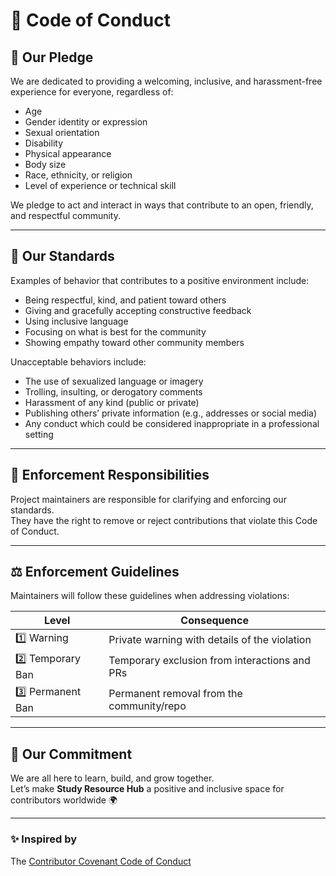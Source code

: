 # 📜 Code of Conduct

## 🌟 Our Pledge
We are dedicated to providing a welcoming, inclusive, and harassment-free experience for everyone, regardless of:
- Age  
- Gender identity or expression  
- Sexual orientation  
- Disability  
- Physical appearance  
- Body size  
- Race, ethnicity, or religion  
- Level of experience or technical skill  

We pledge to act and interact in ways that contribute to an open, friendly, and respectful community.

---

## 💬 Our Standards
Examples of behavior that contributes to a positive environment include:
- Being respectful, kind, and patient toward others  
- Giving and gracefully accepting constructive feedback  
- Using inclusive language  
- Focusing on what is best for the community  
- Showing empathy toward other community members  

Unacceptable behaviors include:
- The use of sexualized language or imagery  
- Trolling, insulting, or derogatory comments  
- Harassment of any kind (public or private)  
- Publishing others’ private information (e.g., addresses or social media)  
- Any conduct which could be considered inappropriate in a professional setting  

---

## 🚫 Enforcement Responsibilities
Project maintainers are responsible for clarifying and enforcing our standards.  
They have the right to remove or reject contributions that violate this Code of Conduct.

---

## ⚖️ Enforcement Guidelines
Maintainers will follow these guidelines when addressing violations:

| Level | Consequence |
|-------|--------------|
| 1️⃣ Warning | Private warning with details of the violation |
| 2️⃣ Temporary Ban | Temporary exclusion from interactions and PRs |
| 3️⃣ Permanent Ban | Permanent removal from the community/repo |

---

## 💖 Our Commitment
We are all here to learn, build, and grow together.  
Let’s make **Study Resource Hub** a positive and inclusive space for contributors worldwide 🌍  

---

### ✨ Inspired by
The [Contributor Covenant Code of Conduct](https://www.contributor-covenant.org/version/2/1/code_of_conduct/)
